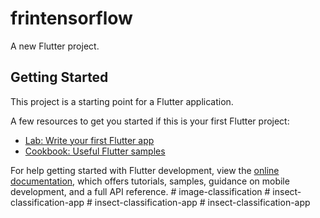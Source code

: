 # frintensorflow

A new Flutter project.

## Getting Started

This project is a starting point for a Flutter application.

A few resources to get you started if this is your first Flutter project:

- [Lab: Write your first Flutter app](https://docs.flutter.dev/get-started/codelab)
- [Cookbook: Useful Flutter samples](https://docs.flutter.dev/cookbook)

For help getting started with Flutter development, view the
[online documentation](https://docs.flutter.dev/), which offers tutorials,
samples, guidance on mobile development, and a full API reference.
#   i m a g e - c l a s s i f i c a t i o n  
 #   i n s e c t - c l a s s i f i c a t i o n - a p p  
 #   i n s e c t - c l a s s i f i c a t i o n - a p p  
 #   i n s e c t - c l a s s i f i c a t i o n - a p p  
 